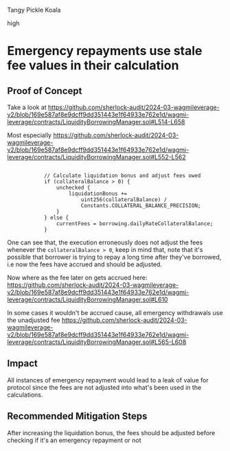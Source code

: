 Tangy Pickle Koala

high

# Emergency repayments use stale fee values in their calculation


## Proof of Concept

Take a look at https://github.com/sherlock-audit/2024-03-wagmileverage-v2/blob/169e587af8e9dcff9dd351443e1f64933e762e1d/wagmi-leverage/contracts/LiquidityBorrowingManager.sol#L514-L658

Most especially https://github.com/sherlock-audit/2024-03-wagmileverage-v2/blob/169e587af8e9dcff9dd351443e1f64933e762e1d/wagmi-leverage/contracts/LiquidityBorrowingManager.sol#L552-L562

```solidity

            // Calculate liquidation bonus and adjust fees owed
            if (collateralBalance > 0) {
                unchecked {
                    liquidationBonus +=
                        uint256(collateralBalance) /
                        Constants.COLLATERAL_BALANCE_PRECISION;
                }
            } else {
                currentFees = borrowing.dailyRateCollateralBalance;
            }
```

One can see that, the execution erroneously does not adjust the fees whenever the `collateralBalance > 0`, keep in mind that, note that it's possible that borrower is trying to repay a long time after they've borrowed, i.e now the fees have accrued and should be adjusted.

Now where as the fee later on gets accrued here: https://github.com/sherlock-audit/2024-03-wagmileverage-v2/blob/169e587af8e9dcff9dd351443e1f64933e762e1d/wagmi-leverage/contracts/LiquidityBorrowingManager.sol#L610

In some cases it wouldn't be accrued cause, all emergency withdrawals use the unadjusted fee https://github.com/sherlock-audit/2024-03-wagmileverage-v2/blob/169e587af8e9dcff9dd351443e1f64933e762e1d/wagmi-leverage/contracts/LiquidityBorrowingManager.sol#L565-L608

## Impact

All instances of emergency repayment would lead to a leak of value for protocol since the fees are not adjusted into what's been used in the calculations.

## Recommended Mitigation Steps

After increasing the liquidation bonus, the fees should be adjusted before checking if it's an emergency repayment or not
